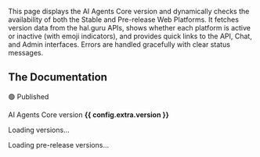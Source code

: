 This page displays the AI Agents Core version and dynamically checks the availability of both the Stable and Pre-release Web Platforms. It fetches version data from the hal.guru APIs, shows whether each platform is active or inactive (with emoji indicators), and provides quick links to the API, Chat, and Admin interfaces. Errors are handled gracefully with clear status messages.

## The Documentation 

🟢 Published

AI Agents Core version **{{ config.extra.version }}**

<div id="versions">
  <p>Loading versions...</p>
</div>

<div id="versions-prerelease">
  <p>Loading pre-release versions...</p>
</div>

<script type="text/javascript">
document.addEventListener('DOMContentLoaded', async function() {

    const status = await getStatus('https://api.hal.guru/platform/status');

    if (status === 'OK') {
        await getVersions(
            'versions',
            'The Stable Web Platform',
            '');
    } else {
        document.getElementById('versions').innerHTML = 
            `<h4>The Stable Web Platform</h4><p>🛑 Currently inactive.<br/>Please try again later.</p>`;   
    }

    const statusPrerelease = await getStatus('https://api-dev.hal.guru/platform/status');

    if (statusPrerelease === 'OK') {
        await getVersions(
            'versions-prerelease',
            'The Pre-release Web Platform',
            '-dev');
    } else {
        document.getElementById('versions-prerelease').innerHTML = 
            `<h4>The Pre-release Web Platform</h4><p>🛑 Currently inactive.<br/>Please try again later.</p>`;   
    }
});

async function getStatus(url)
{
    try { 
        const statusResponse = await fetch(url, {
            method: 'GET',
            headers: {
                'Accept': 'text/plain'
            }
        });
        if (!statusResponse.ok) {
            throw new Error(`HTTP ${statusResponse.status}: ${statusResponse.statusText}`);
        }
        return await statusResponse.text();
        } catch (error) {
            console.error('Error occurred during downloading:', error);
            return `Error: ${error.message}`;
        }
}

async function getVersions(id, title, subDomainPostfix)
{
    const versionsDiv = document.getElementById(id);
    versionsDiv.innerText = 'Processing...';

    try { 
        const versionsResponse = await fetch(
            `https://api` + subDomainPostfix + `.hal.guru/platform/versions`, {
            method: 'GET',
            headers: {
                'Accept': 'application/json'
            }
        });

        if (!versionsResponse.ok) {
            throw new Error(`HTTP ${versionsResponse.status}: ${versionsResponse.statusText}`);
        }

        const versions = await versionsResponse.json();
        
        let html = `<h3>${title}</h3>`;
        
        if (versions && typeof versions === 'object') {
            for (const [key, value] of Object.entries(versions)) {
                if (!key.startsWith('web') && !key.startsWith('Web')) {
                    html += `<p>🟢 Active</p>`;
                    html += `<p>${key} version <strong>${value}</strong></p>`;
                    html += '<a href="https://api' + subDomainPostfix + '.hal.guru">api' + subDomainPostfix + '.hal.guru</a> * ';
                    html += '<a href="https://chat' + subDomainPostfix + '.hal.guru">chat' + subDomainPostfix + '.hal.guru</a> * ';
                    html += '<a href="https://admin' + subDomainPostfix + '.hal.guru">admin' + subDomainPostfix + '.hal.guru</a>';
                }
            }
        } else {
            html += '<li>No data</li>';
        }
        
        versionsDiv.innerHTML = html;
    } catch (error) {
        console.error('Error occurred during downloading:', error);
        versionsDiv.innerHTML = `<p>Error: ${error.message}</p>`;
    }
}
</script>
